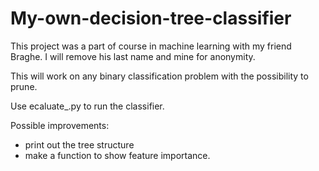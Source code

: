 # My-own-decision-tree-classifier

This project was a part of course in machine learning with my friend Braghe. I will remove his last name and mine for anonymity.

This will work on any binary classification problem with the possibility to prune. 

Use ecaluate_.py to run the classifier.

Possible improvements: 
- print out the tree structure
- make a function to show feature importance. 
